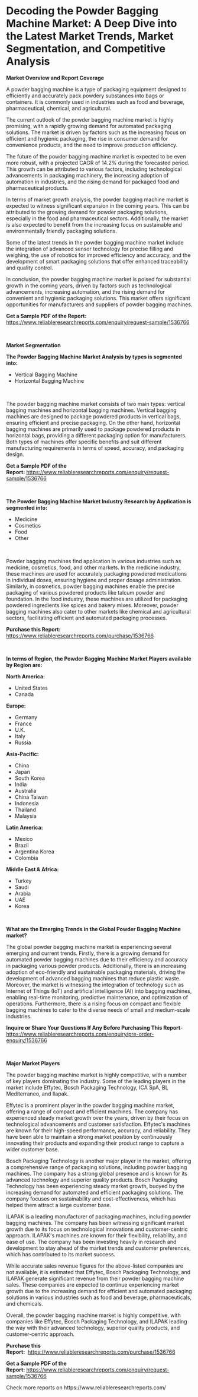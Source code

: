 <p><h1>Decoding the Powder Bagging Machine Market: A Deep Dive into the Latest Market Trends, Market Segmentation, and Competitive Analysis</h1></p><p><strong>Market Overview and Report Coverage</strong></p>
<p><p>A powder bagging machine is a type of packaging equipment designed to efficiently and accurately pack powdery substances into bags or containers. It is commonly used in industries such as food and beverage, pharmaceutical, chemical, and agricultural.</p><p>The current outlook of the powder bagging machine market is highly promising, with a rapidly growing demand for automated packaging solutions. The market is driven by factors such as the increasing focus on efficient and hygienic packaging, the rise in consumer demand for convenience products, and the need to improve production efficiency.</p><p>The future of the powder bagging machine market is expected to be even more robust, with a projected CAGR of 14.2% during the forecasted period. This growth can be attributed to various factors, including technological advancements in packaging machinery, the increasing adoption of automation in industries, and the rising demand for packaged food and pharmaceutical products.</p><p>In terms of market growth analysis, the powder bagging machine market is expected to witness significant expansion in the coming years. This can be attributed to the growing demand for powder packaging solutions, especially in the food and pharmaceutical sectors. Additionally, the market is also expected to benefit from the increasing focus on sustainable and environmentally friendly packaging solutions.</p><p>Some of the latest trends in the powder bagging machine market include the integration of advanced sensor technology for precise filling and weighing, the use of robotics for improved efficiency and accuracy, and the development of smart packaging solutions that offer enhanced traceability and quality control.</p><p>In conclusion, the powder bagging machine market is poised for substantial growth in the coming years, driven by factors such as technological advancements, increasing automation, and the rising demand for convenient and hygienic packaging solutions. This market offers significant opportunities for manufacturers and suppliers of powder bagging machines.</p></p>
<p><strong>Get a Sample PDF of the Report:</strong> <a href="https://www.reliableresearchreports.com/enquiry/request-sample/1536766">https://www.reliableresearchreports.com/enquiry/request-sample/1536766</a></p>
<p>&nbsp;</p>
<p><strong>Market Segmentation</strong></p>
<p><strong>The Powder Bagging Machine Market Analysis by types is segmented into:</strong></p>
<p><ul><li>Vertical Bagging Machine</li><li>Horizontal Bagging Machine</li></ul></p>
<p>&nbsp;</p>
<p><p>The powder bagging machine market consists of two main types: vertical bagging machines and horizontal bagging machines. Vertical bagging machines are designed to package powdered products in vertical bags, ensuring efficient and precise packaging. On the other hand, horizontal bagging machines are primarily used to package powdered products in horizontal bags, providing a different packaging option for manufacturers. Both types of machines offer specific benefits and suit different manufacturing requirements in terms of speed, accuracy, and packaging design.</p></p>
<p><strong>Get a Sample PDF of the Report:</strong>&nbsp;<a href="https://www.reliableresearchreports.com/enquiry/request-sample/1536766">https://www.reliableresearchreports.com/enquiry/request-sample/1536766</a></p>
<p>&nbsp;</p>
<p><strong>The Powder Bagging Machine Market Industry Research by Application is segmented into:</strong></p>
<p><ul><li>Medicine</li><li>Cosmetics</li><li>Food</li><li>Other</li></ul></p>
<p>&nbsp;</p>
<p><p>Powder bagging machines find application in various industries such as medicine, cosmetics, food, and other markets. In the medicine industry, these machines are used for accurately packaging powdered medications in individual doses, ensuring hygiene and proper dosage administration. Similarly, in cosmetics, powder bagging machines enable the precise packaging of various powdered products like talcum powder and foundation. In the food industry, these machines are utilized for packaging powdered ingredients like spices and bakery mixes. Moreover, powder bagging machines also cater to other markets like chemical and agricultural sectors, facilitating efficient and automated packaging processes.</p></p>
<p><strong>Purchase this Report:</strong>&nbsp; <a href="https://www.reliableresearchreports.com/purchase/1536766">https://www.reliableresearchreports.com/purchase/1536766</a></p>
<p>&nbsp;</p>
<p><strong>In terms of Region, the Powder Bagging Machine Market Players available by Region are:</strong></p>
<p>
    <p> <strong> North America: </strong>
        <ul>
            <li>United States</li>
            <li>Canada</li>
        </ul>
        </p> 
    <p> <strong> Europe: </strong>
        <ul>
            <li>Germany</li>
            <li>France</li>
            <li>U.K.</li>
            <li>Italy</li>
            <li>Russia</li>
        </ul>
        </p> 
    <p> <strong> Asia-Pacific: </strong>
        <ul>
            <li>China</li>
            <li>Japan</li>
            <li>South Korea</li>
            <li>India</li>
            <li>Australia</li>
            <li>China Taiwan</li>
            <li>Indonesia</li>
            <li>Thailand</li>
            <li>Malaysia</li>
        </ul>
        </p> 
    <p> <strong> Latin America: </strong>
        <ul>
            <li>Mexico</li>
            <li>Brazil</li>
            <li>Argentina Korea</li>
            <li>Colombia</li>
        </ul>
        </p> 
    <p> <strong> Middle East & Africa: </strong>
        <ul>
            <li>Turkey</li>
            <li>Saudi</li>
            <li>Arabia</li>
            <li>UAE</li>
            <li>Korea</li>
        </ul>
    </p>
    </p>
<p>&nbsp;</p>
<p><strong>What are the Emerging Trends in the Global Powder Bagging Machine market?</strong></p>
<p><p>The global powder bagging machine market is experiencing several emerging and current trends. Firstly, there is a growing demand for automated powder bagging machines due to their efficiency and accuracy in packaging various powder products. Additionally, there is an increasing adoption of eco-friendly and sustainable packaging materials, driving the development of advanced bagging machines that reduce plastic waste. Moreover, the market is witnessing the integration of technology such as Internet of Things (IoT) and artificial intelligence (AI) into bagging machines, enabling real-time monitoring, predictive maintenance, and optimization of operations. Furthermore, there is a rising focus on compact and flexible bagging machines to cater to the diverse needs of small and medium-scale industries.</p></p>
<p><strong>Inquire or Share Your Questions If Any Before Purchasing This Report</strong>- <a href="https://www.reliableresearchreports.com/enquiry/pre-order-enquiry/1536766">https://www.reliableresearchreports.com/enquiry/pre-order-enquiry/1536766</a></p>
<p>&nbsp;</p>
<p><strong>Major Market Players</strong></p>
<p><p>The powder bagging machine market is highly competitive, with a number of key players dominating the industry. Some of the leading players in the market include Effytec, Bosch Packaging Technology, ICA SpA, BL Mediterraneo, and Ilapak.</p><p>Effytec is a prominent player in the powder bagging machine market, offering a range of compact and efficient machines. The company has experienced steady market growth over the years, driven by their focus on technological advancements and customer satisfaction. Effytec's machines are known for their high-speed performance, accuracy, and reliability. They have been able to maintain a strong market position by continuously innovating their products and expanding their product range to capture a wider customer base.</p><p>Bosch Packaging Technology is another major player in the market, offering a comprehensive range of packaging solutions, including powder bagging machines. The company has a strong global presence and is known for its advanced technology and superior quality products. Bosch Packaging Technology has been experiencing steady market growth, buoyed by the increasing demand for automated and efficient packaging solutions. The company focuses on sustainability and cost-effectiveness, which has helped them attract a large customer base.</p><p>ILAPAK is a leading manufacturer of packaging machines, including powder bagging machines. The company has been witnessing significant market growth due to its focus on technological innovations and customer-centric approach. ILAPAK's machines are known for their flexibility, reliability, and ease of use. The company has been investing heavily in research and development to stay ahead of the market trends and customer preferences, which has contributed to its market success.</p><p>While accurate sales revenue figures for the above-listed companies are not available, it is estimated that Effytec, Bosch Packaging Technology, and ILAPAK generate significant revenue from their powder bagging machine sales. These companies are expected to continue experiencing market growth due to the increasing demand for efficient and automated packaging solutions in various industries such as food and beverage, pharmaceuticals, and chemicals.</p><p>Overall, the powder bagging machine market is highly competitive, with companies like Effytec, Bosch Packaging Technology, and ILAPAK leading the way with their advanced technology, superior quality products, and customer-centric approach.</p></p>
<p><strong>Purchase this Report:</strong>&nbsp;&nbsp;<a href="https://www.reliableresearchreports.com/purchase/1536766">https://www.reliableresearchreports.com/purchase/1536766</a></p>
<p></p>
<p><strong>Get a Sample PDF of the Report:</strong>&nbsp;<a href="https://www.reliableresearchreports.com/enquiry/request-sample/1536766">https://www.reliableresearchreports.com/enquiry/request-sample/1536766</a></p>
<p>Check more reports on https://www.reliableresearchreports.com/</p>
